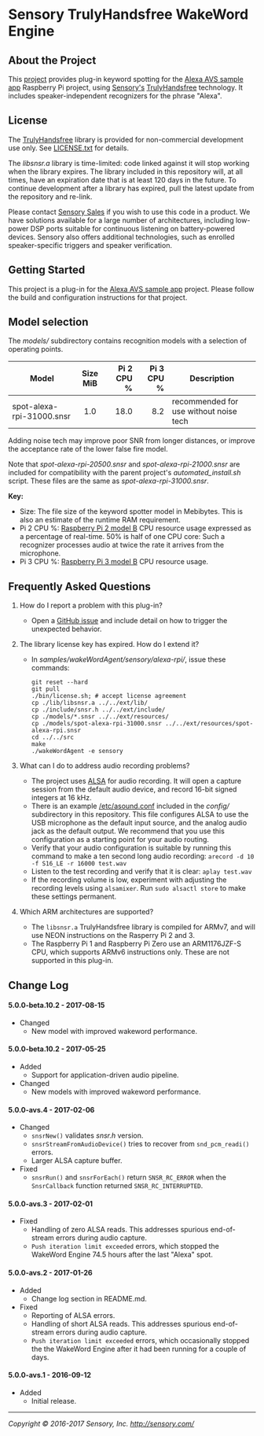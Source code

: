# Sensory TrulyHandsfree WakeWord Engine


## About the Project

This [project][] provides plug-in keyword spotting for the
[Alexa AVS sample app][alexa] Raspberry Pi project, using
[Sensory's][sensory] [TrulyHandsfree][thf] technology. It includes
speaker-independent recognizers for the phrase "Alexa".

## License

The [TrulyHandsfree][thf] library is provided for non-commercial
development use only. See [LICENSE.txt](LICENSE.txt) for details.

The *libsnsr.a* library is time-limited: code linked
against it will stop working when the library expires. The library included
in this repository will, at all times, have an expiration date that is at
least 120 days in the future. To continue development after a library has
expired, pull the latest update from the repository and re-link.

Please contact [Sensory Sales][sales] if you wish to use this code in a product.
We have solutions available for a large number of architectures,
including low-power DSP ports suitable for continuous listening on
battery-powered devices. Sensory also offers additional technologies, such
as enrolled speaker-specific triggers and speaker verification.


## Getting Started

This project is a plug-in for the [Alexa AVS sample app][alexa] project.
Please follow the build and configuration instructions for that project.

## Model selection

The *models/* subdirectory contains recognition models with a selection of
operating points.


Model | Size MiB |Pi 2 CPU % |Pi 3 CPU %|Description
------|:--------:|----------:|---------:|-----------
spot-alexa-rpi-31000.snsr|1.0|18.0|8.2|recommended for use without noise tech

Adding noise tech may improve poor SNR from longer distances, or improve
the acceptance rate of the lower false fire model.

Note that *spot-alexa-rpi-20500.snsr* and *spot-alexa-rpi-21000.snsr* are
included for compatibility with the parent project's *automated_install.sh*
script. These files are the same as *spot-alexa-rpi-31000.snsr*.

**Key:**

  * Size: The file size of the keyword spotter model in Mebibytes.
    This is also an estimate of the runtime RAM requirement.
  * Pi 2 CPU %: [Raspberry Pi 2 model B][2B] CPU resource usage
    expressed as a percentage of real-time.
    50% is half of one CPU core: Such a recognizer
    processes audio at twice the rate it arrives from the microphone.
  * Pi 3 CPU %: [Raspberry Pi 3 model B][3B] CPU resource usage.

## Frequently Asked Questions

1. How do I report a problem with this plug-in?
    * Open a [GitHub issue][issue] and include detail on how to
      trigger the unexpected behavior.

1. The library license key has expired. How do I extend it?
    * In *samples/wakeWordAgent/sensory/alexa-rpi/*, issue these commands:

        ```
        git reset --hard
        git pull
        ./bin/license.sh; # accept license agreement
        cp ./lib/libsnsr.a ../../ext/lib/
        cp ./include/snsr.h ../../ext/include/
        cp ./models/*.snsr ../../ext/resources/
        cp ./models/spot-alexa-rpi-31000.snsr ../../ext/resources/spot-alexa-rpi.snsr
        cd ../../src
        make
        ./wakeWordAgent -e sensory
        ```

1. What can I do to address audio recording problems?
    * The project uses [ALSA][] for audio recording. It will open a
      capture session from the default audio device, and record 16-bit signed
      integers at 16 kHz.
    * There is an example [/etc/asound.conf][alsacfg] included in the
      *config/* subdirectory in this repository.  This file configures ALSA
      to use the USB microphone as the default input source, and the analog
      audio jack as the default output.  We recommend that you use this
      configuration as a starting point for your audio routing.
    * Verify that your audio configuration is suitable by running this
      command to make a ten second long audio recording:
      `arecord -d 10 -f S16_LE -r 16000 test.wav`
    * Listen to the test recording and verify that it is clear:
      `aplay test.wav`
    * If the recording volume is low, experiment with adjusting the recording
      levels using `alsamixer`. Run `sudo alsactl store` to make these
      settings permanent.

1. Which ARM architectures are supported?
    * The `libsnsr.a` TrulyHandsfree library is compiled for ARMv7, and will
      use NEON instructions on the Rasperry Pi 2 and 3.
    * The Raspberry Pi 1 and Raspberry Pi Zero use an ARM1176JZF-S CPU,
      which supports ARMv6 instructions only. These are not supported in
      this plug-in.


## Change Log

#### 5.0.0-beta.10.2 - 2017-08-15
* Changed
    - New model with improved wakeword performance.

#### 5.0.0-beta.10.2 - 2017-05-25
* Added
    - Support for application-driven audio pipeline.
* Changed
    - New models with improved wakeword performance.

#### 5.0.0-avs.4 - 2017-02-06
* Changed
    - `snsrNew()` validates *snsr.h* version.
    - `snsrStreamFromAudioDevice()` tries to recover from
      `snd_pcm_readi()` errors.
    - Larger ALSA capture buffer.
* Fixed
    - `snsrRun()` and `snsrForEach()` return `SNSR_RC_ERROR` when
      the `SnsrCallback` function returned `SNSR_RC_INTERRUPTED`.

#### 5.0.0-avs.3 - 2017-02-01
* Fixed
    - Handling of zero ALSA reads. This addresses spurious end-of-stream
      errors during audio capture.
    - `Push iteration limit exceeded` errors, which stopped the
      WakeWord Engine 74.5 hours after the last "Alexa" spot.

#### 5.0.0-avs.2 - 2017-01-26
* Added
    - Change log section in README.md.
* Fixed
    - Reporting of ALSA errors.
    - Handling of short ALSA reads. This addresses spurious
      end-of-stream errors during audio capture.
    - `Push iteration limit exceeded` errors, which occasionally stopped the
      the WakeWord Engine after it had been running for a couple of days.

#### 5.0.0-avs.1 - 2016-09-12
* Added
    - Initial release.

---------
*Copyright &copy; 2016-2017 Sensory, Inc. http://sensory.com/*

[alexa]:   https://github.com/alexa/alexa-avs-sample-app

[sensory]: http://sensory.com/
[sales]:   http://www.sensory.com/support/contact/us-sales/
[thf]:     http://www.sensory.com/products/technologies/trulyhandsfree/
[project]: https://github.com/sensory/alexa-rpi
[issue]:   https://github.com/sensory/alexa-rpi/issues

[dBA]:     https://en.wikipedia.org/wiki/A-weighting
[SNR]:     https://en.wikipedia.org/wiki/Signal-to-noise_ratio
[2B]:      https://www.raspberrypi.org/products/raspberry-pi-2-model-b/
[3B]:      https://www.raspberrypi.org/products/raspberry-pi-3-model-b/
[rj]:      https://www.raspberrypi.org/downloads/raspbian/
[ALSA]:    http://www.alsa-project.org/
[alsamix]: http://askubuntu.com/questions/50067/howto-save-alsamixer-settings
[alsacfg]: http://www.alsa-project.org/main/index.php/Asoundrc
